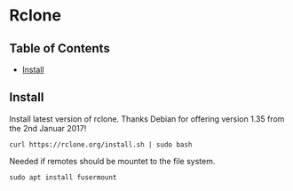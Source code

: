 # Rclone

## Table of Contents

* [Install](#install)

## Install

Install latest version of rclone. Thanks Debian for offering version 1.35 from the 2nd Januar 2017!

```shell
curl https://rclone.org/install.sh | sudo bash
```

Needed if remotes should be mountet to the file system.

```shell
sudo apt install fusermount
```
